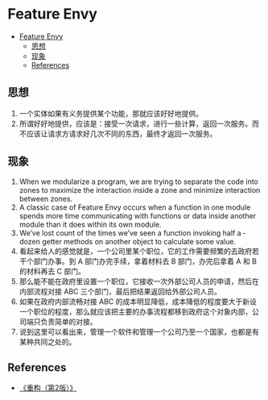 # Feature Envy


<!-- TOC -->

- [Feature Envy](#feature-envy)
    - [思想](#思想)
    - [现象](#现象)
    - [References](#references)

<!-- /TOC -->


## 思想
1. 一个实体如果有义务提供某个功能，那就应该好好地提供。
2. 所谓好好地提供，应该是：接受一次请求，进行一些计算，返回一次服务。而不应该让请求方请求好几次不同的东西，最终才返回一次服务。
       

## 现象
1. When we modularize a program, we are trying to separate the code into zones to maximize the interaction inside a zone and minimize interaction between zones. 
2. A classic case of Feature Envy occurs when a function in one module spends more time communicating with functions or data inside another module than it does within its own module. 
3. We’ve lost count of the times we’ve seen a function invoking half­ a ­dozen getter methods on another object to calculate some value. 
2. 看起来给人的感觉就是，一个公司里某个职位，它的工作需要频繁的去政府若干个部门办事。到 A 部门办完手续，拿着材料去 B 部门，办完后拿着 A 和 B 的材料再去 C 部门。
3. 那么能不能在政府里设置一个职位，它接收一次外部公司人员的申请，然后在内部流程对接 ABC 三个部门，最后把结果返回给外部公司人员。
4. 如果在政府内部流畅对接 ABC 的成本明显降低，成本降低的程度要大于新设一个职位的程度，那么就应该把主要的办事流程都移到政府这个对象内部，公司端只负责简单的对接。
5. 说到这里可以看出来，管理一个软件和管理一个公司乃至一个国家，也都是有某种共同之处的。


## References
* [《重构（第2版）》](https://book.douban.com/subject/33400354/)
